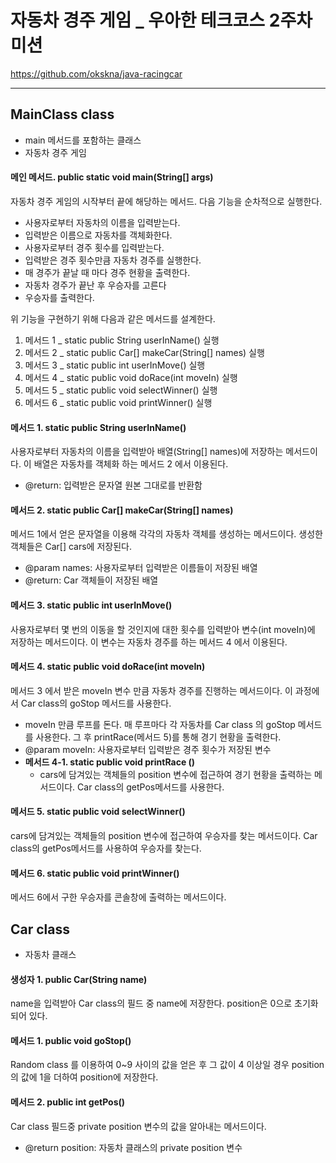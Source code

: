 # 자동차 경주 게임 _ 우아한 테크코스 2주차 미션

<https://github.com/okskna/java-racingcar>

------

## MainClass class

- main 메서드를 포함하는 클래스
- 자동차 경주 게임

#### 메인 메서드. public static void main(String[] args)

자동차 경주 게임의 시작부터 끝에 해당하는 메서드. 다음 기능을 순차적으로 실행한다.

- 사용자로부터 자동차의 이름을 입력받는다.
- 입력받은 이름으로 자동차를 객체화한다.
- 사용자로부터 경주 횟수를 입력받는다.
- 입력받은 경주 횟수만큼 자동차 경주를 실행한다. 
- 매 경주가 끝날 때 마다 경주 현황을 출력한다.
- 자동차 경주가 끝난 후 우승자를 고른다
- 우승자를 출력한다.

 

위 기능을 구현하기 위해 다음과 같은 메서드를 설계한다.

1. 메서드 1 _ static public String userInName() 실행
2. 메서드 2 _ static public Car[] makeCar(String[] names) 실행
3. 메서드 3 _ static public int userInMove() 실행
4. 메서드 4 _ static public void doRace(int moveIn) 실행
5. 메서드 5 _ static public void selectWinner() 실행
6. 메서드 6 _ static public void printWinner() 실행



#### 메서드 1. static public String userInName()

 사용자로부터 자동차의 이름을 입력받아 배열(String[] names)에 저장하는 메서드이다. 이 배열은 자동차를 객체화 하는 메서드 2 에서 이용된다.

- @return: 입력받은 문자열 원본 그대로를 반환함



#### 메서드 2. static public Car[] makeCar(String[] names)

 메서드 1에서 얻은 문자열을 이용해 각각의 자동차 객체를 생성하는 메서드이다. 생성한 객체들은 Car[] cars에 저장된다.

- @param names: 사용자로부터 입력받은 이름들이 저장된 배열
- @return: Car 객체들이 저장된 배열



#### 메서드 3. static public int userInMove()

 사용자로부터 몇 번의 이동을 할 것인지에 대한 횟수를 입력받아 변수(int moveIn)에 저장하는 메서드이다. 이 변수는 자동차 경주를 하는 메서드 4 에서 이용된다.



#### 메서드 4. static public void doRace(int moveIn)

 메서드 3 에서 받은 moveIn 변수 만큼 자동차 경주를 진행하는 메서드이다. 이 과정에서 Car class의 goStop 메서드를 사용한다.

- moveIn 만큼 루프를 돈다. 매 루프마다 각 자동차를 Car class 의 goStop 메서드를 사용한다. 그 후 printRace(메서드 5)를 통해 경기 현황을 출력한다.
- @param moveIn: 사용자로부터 입력받은 경주 횟수가 저장된 변수
- **메서드 4-1. static public void printRace ()**
  -  cars에 담겨있는 객체들의 position 변수에 접근하여 경기 현황을 출력하는 메서드이다. Car class의 getPos메서드를 사용한다.



#### 메서드 5. static public void selectWinner()

 cars에 담겨있는 객체들의 position 변수에 접근하여 우승자를 찾는 메서드이다. Car class의 getPos메서드를 사용하여 우승자를 찾는다.



#### 메서드 6. static public void printWinner()

 메서드 6에서 구한 우승자를 콘솔창에 출력하는 메서드이다.



## Car class

- 자동차 클래스

#### 생성자 1. public Car(String name)

 name을 입력받아 Car class의 필드 중 name에 저장한다. position은 0으로 초기화되어 있다.



#### 메서드 1. public void goStop()

 Random class 를 이용하여 0~9 사이의 값을 얻은 후 그 값이 4 이상일 경우 position의 값에 1을 더하여 position에 저장한다.



#### 메서드 2. public int getPos()

 Car class 필드중 private position 변수의 값을 알아내는 메서드이다.

- @return position: 자동차 클래스의 private position 변수

